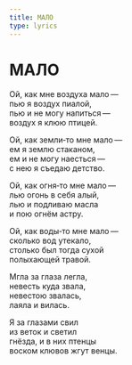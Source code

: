 ```yaml
---
title: МАЛО
type: lyrics
---
```


<h1>МАЛО</h1>

<section>

Ой, как мне воздуха мало&thinsp;&mdash;&thinsp;\
пью я воздух пиалой,\
пью и не могу напиться&thinsp;&mdash;&thinsp;\
воздух я клюю птицей.

Ой, как земли&#8208;то мне мало&thinsp;&mdash;&thinsp;\
ем я землю стаканом,\
ем и не могу наесться&thinsp;&mdash;&thinsp;\
с нею я съедаю детство.

Ой, как огня&#8208;то мне мало&thinsp;&mdash;&thinsp;\
лью огонь в себя алый,\
лью и подливаю масла\
и пою огнём астру.

Ой, как воды&#8208;то мне мало&thinsp;&mdash;&thinsp;\
сколько вод утекало,\
столько был тогда сухой\
полыхающей травой.

Мгла за глаза легла,\
невесть куда звала,\
невестою звалась,\
лаяла и вилась.

Я за глазами свил\
из веток и светил\
гнёзда, и в них птенцы\
воском клювов жгут венцы.

</section>
